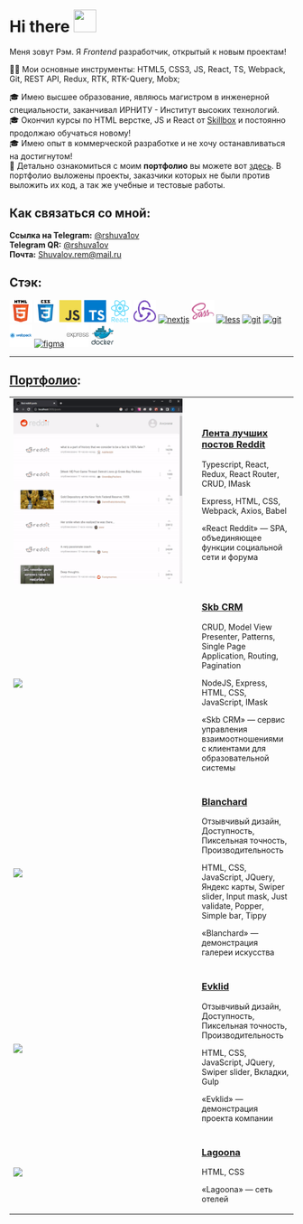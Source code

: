 # Hi there <img src="https://media.giphy.com/media/hvRJCLFzcasrR4ia7z/giphy.gif" width="40" height="40">

Меня зовут Рэм. Я _Frontend_ разработчик, открытый к новым проектам!

👩‍💻 Мои основные инструменты: HTML5, CSS3, JS, React, TS, Webpack, Git, REST API, Redux, RTK, RTK-Query, Mobx;

🎓 Имею высшее образование, являюсь магистром в инженерной специальности, заканчивал ИРНИТУ - Институт высоких технологий.  
🎓 Окончил курсы по HTML верстке, JS и React от [Skillbox](https://skillbox.ru/) и постоянно продолжаю обучаться новому!  
🎓 Имею опыт в коммерческой разработке и не хочу останавливаться на достигнутом!  
👜 Детально ознакомиться с моим **портфолио** вы можете вот [здесь](https://github.com/rshuva1ov?tab=repositories). В портфолио выложены проекты, заказчики которых не были против выложить их код, а так же учебные и тестовые работы.

## Как связаться со мной:

**Ссылка на Telegram:** [@rshuva1ov](https://t.me/rshuva1ov/)  
**Telegram QR:** [@rshuva1ov](https://user-images.githubusercontent.com/102639623/173983628-a42a5093-2bc4-4f37-9b08-9c9e82f47a4c.png)  
**Почта:** Shuvalov.rem@mail.ru

## Стэк:

<p align="left">
<!-- HTML -->
<a href="https://www.w3.org/html/" target="_blank" rel="noreferrer"><img src="https://raw.githubusercontent.com/devicons/devicon/master/icons/html5/html5-original-wordmark.svg" alt="html5" height="40"/></a>
<!-- CSS -->
<a href="https://www.w3schools.com/css/" target="_blank" rel="noreferrer"><img src="https://raw.githubusercontent.com/devicons/devicon/master/icons/css3/css3-original-wordmark.svg" alt="css3" height="40"/></a>
<!-- JavaScript -->
<a href="https://developer.mozilla.org/en-US/docs/Web/JavaScript" target="_blank" rel="noreferrer"><img src="https://raw.githubusercontent.com/devicons/devicon/master/icons/javascript/javascript-original.svg" alt="javascript" height="40"/></a>
<!-- TypeScript -->
<a href="https://www.typescriptlang.org/" target="_blank" rel="noreferrer"><img src="https://raw.githubusercontent.com/devicons/devicon/master/icons/typescript/typescript-original.svg" alt="typescript" height="40"/></a>
<!-- React -->
<a href="https://reactjs.org/" target="_blank" rel="noreferrer"><img src="https://raw.githubusercontent.com/devicons/devicon/master/icons/react/react-original-wordmark.svg" alt="react" height="40"/></a>
<!-- Redux -->
<a href="https://redux.js.org" target="_blank" rel="noreferrer"><img src="https://raw.githubusercontent.com/devicons/devicon/master/icons/redux/redux-original.svg" alt="redux" height="40"/></a>
<!-- Next -->
<a href="https://nextjs.org/" target="_blank" rel="noreferrer"><img src="https://cdn.worldvectorlogo.com/logos/nextjs-2.svg" alt="nextjs" height="40"/></a>
<!-- Sass -->
<a href="https://sass-lang.com" target="_blank" rel="noreferrer"><img src="https://raw.githubusercontent.com/devicons/devicon/master/icons/sass/sass-original.svg" alt="sass" height="40"/></a>
<!-- Less -->
<a href="https://lesscss.org/" target="_blank" rel="noreferrer"><img src="https://www.vectorlogo.zone/logos/lesscss/lesscss-ar21.svg" alt="less" height="40"/></a>
<!-- Git -->
<a href="https://git-scm.com" target="_blank" rel="noreferrer"><img src="https://www.vectorlogo.zone/logos/git-scm/git-scm-icon.svg" alt="git" height="40"/></a>
<!-- GitLab -->
<a href="https://about.gitlab.com" target="_blank" rel="noreferrer"><img src="https://www.vectorlogo.zone/logos/gitlab/gitlab-ar21.svg" alt="git" height="40"/></a>
<!-- Webpack -->
<a href="https://webpack.js.org" target="_blank" rel="noreferrer"><img src="https://raw.githubusercontent.com/devicons/devicon/d00d0969292a6569d45b06d3f350f463a0107b0d/icons/webpack/webpack-original-wordmark.svg" alt="webpack" height="40"/></a>
<!-- Figma -->
<a href="https://www.figma.com/" target="_blank" rel="noreferrer"><img src="https://www.vectorlogo.zone/logos/figma/figma-icon.svg" alt="figma" height="40"/></a>
<!-- Express -->
<a href="https://expressjs.com" target="_blank" rel="noreferrer"><img src="https://raw.githubusercontent.com/devicons/devicon/master/icons/express/express-original-wordmark.svg" alt="express" height="40"/></a>
<!-- Docker -->
<a href="https://www.docker.com/" target="_blank" rel="noreferrer"><img src="https://raw.githubusercontent.com/devicons/devicon/master/icons/docker/docker-original-wordmark.svg" alt="docker" height="40"/></a>
</p>

<hr>

## [Портфолио](https://github.com/rshuva1ov?tab=repositories):

<table>
<tr>
<td width="320px">
<a href="https://github.com/rshuva1ov/react-reddit" title="Открыть репозиторий">
<img src="assets/reddit.gif" width="300px" />
</a>
</td>
<td>
<h3><a href="https://github.com/rshuva1ov/react-reddit" title="Открыть репозиторий">Лента лучших постов Reddit</a></h3>
<p>Typescript, React, Redux, React Router, CRUD, IMask</p>
<p>Express, HTML, CSS, Webpack, Axios, Babel</p>
<p>«React Reddit» — SPA, объединяющее функции социальной сети и форума</p>
</td>
</tr>
<tr>
<td width="320px">
<a href="https://github.com/rshuva1ov/CRM" title="Открыть репозиторий">
<img src="assets/skb-crm.gif" width="300px" />
</a>
</td>
<td>
<h3><a href="https://github.com/rshuva1ov/CRM" title="Открыть репозиторий">Skb CRM</a></h3>
<p>CRUD, Model View Presenter, Patterns, Single Page Application, Routing, Pagination</p>
<p>NodeJS, Express, HTML, CSS, JavaScript, IMask</p>
<p>«Skb CRM» — сервис управления взаимоотношениями с клиентами для образовательной системы</p>
</td>
</tr>
<td width="320px">
<a href="https://github.com/rshuva1ov/Blanchard-gallery-landing" title="Посмотреть демонстрацию проекта">
<img src="assets/blanchard.gif" width="300px" />
</a>
</td>
<td>
<h3><a href="https://github.com/rshuva1ov/Blanchard-gallery-landing" title="Открыть репозиторий">Blanchard</a></h3>
<p>Отзывчивый дизайн, Доступность, Пиксельная точность, Производительность</p>
<p>HTML, CSS, JavaScript, JQuery, Яндекс карты, Swiper slider, Input mask, Just validate, Popper, Simple bar, Tippy</p>
<p>«Blanchard» — демонстрация галереи искусства</p>
</td>

<tr>
<td width="320px">
<a href="https://github.com/rshuva1ov/Evklid-landing" title="Посмотреть демонстрацию проекта">
<img src="assets/evklid.gif" width="300px" />
</a>
</td>
<td>
<h3><a href="https://github.com/rshuva1ov/Evklid-landing" title="Открыть репозиторий">Evklid</a></h3>
<p>Отзывчивый дизайн, Доступность, Пиксельная точность, Производительность</p>
<p>HTML, CSS, JavaScript, JQuery, Swiper slider, Вкладки, Gulp</p>
<p>«Evklid» — демонстрация проекта компании</p>
</td>
</tr>
<tr>
<td width="320px">
<a href="https://github.com/rshuva1ov/lagoona-landing" title="Посмотреть демонстрацию проекта">
<img src="assets/lagoona.gif" width="300px" />
</a>
</td>
<td>
<h3><a href="https://github.com/rshuva1ov/lagoona-landing" title="Открыть репозиторий">Lagoona</a></h3>
<p>HTML, CSS</p>
<p>«Lagoona» — сеть отелей</p>
</td>
</tr>
</table>
